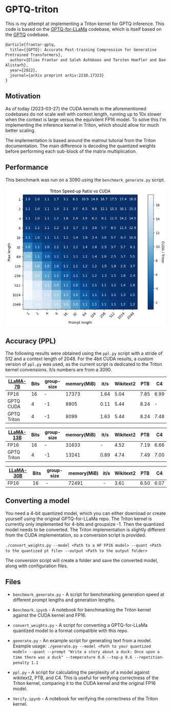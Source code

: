 # GPTQ-triton

This is my attempt at implementing a Triton kernel for GPTQ inference.  This code is based on the [GPTQ-for-LLaMa](https://github.com/qwopqwop200/GPTQ-for-LLaMa) codebase, which is itself based on the [GPTQ](https://github.com/IST-DASLab/gptq) codebase.

```
@article{frantar-gptq,
  title={{GPTQ}: Accurate Post-training Compression for Generative Pretrained Transformers}, 
  author={Elias Frantar and Saleh Ashkboos and Torsten Hoefler and Dan Alistarh},
  year={2022},
  journal={arXiv preprint arXiv:2210.17323}
}
```

## Motivation

As of today (2023-03-27) the CUDA kernels in the aforementioned codebases do not scale well with context length, running up to 10x slower when the context is large versus the equivilent FP16 model.  To solve this I'm implementing the inference kernel in Triton, which should allow for much better scaling.

The implementation is based around the matmul tutorial from the Triton documentation.  The main difference is decoding the quantized weights before performing each sub-block of the matrix multiplication.


## Performance

This benchmark was run on a 3090 using the `benchmark_generate.py` script.

![Triton benchmark graph](TritonBench.png)


## Accuracy (PPL)

The following results were obtained using the `ppl.py` script with a stride of 512 and a context length of 2048.
For the 4bit CUDA results, a custom version of `ppl.py` was used, as the current script is dedicated to the Triton kernel convensions.
it/s numbers are from a 3090.


| [LLaMA-7B](https://arxiv.org/abs/2302.13971)       | Bits | group-size | memory(MiB) | it/s | Wikitext2 |  PTB  |  C4  | 
| -------------------------------------------------- | ---- | ---------- | ----------- | ---- | --------- | ----- | ---- |
| FP16                                               |  16  |      -     |    17373    | 1.64 |    5.04   |  7.85 | 6.99 |
| GPTQ CUDA                                          |   4  |     -1     |     8805    | 0.11 |    5.44   |  8.24 |   -  |
| GPTQ Triton                                        |   4  |     -1     |     8099    | 1.63 |    5.44   |  8.24 | 7.48 |


| [LLaMA-13B](https://arxiv.org/abs/2302.13971)      | Bits | group-size | memory(MiB) | it/s | Wikitext2 |  PTB  |  C4  |
| -------------------------------------------------- | ---- | ---------- | ----------- | ---- | --------- | ----- | ---- |
| FP16                                               |  16  |      -     |    31633    |   -  |    4.52   |  7.19 | 6.66 |
| GPTQ Triton                                        |   4  |     -1     |    13241    | 0.89 |    4.74   |  7.49 | 7.00 |


| [LLaMA-30B](https://arxiv.org/abs/2302.13971)      | Bits | group-size | memory(MiB) | it/s | Wikitext2 |  PTB  |  C4  |
| -------------------------------------------------- | ---- | ---------- | ----------- | ---- | --------- | ----- | ---- |
| FP16                                               |  16  |      -     |    72491    |   -  |    3.61   |  6.50 | 6.07 |



## Converting a model

You need a 4-bit quantized model, which you can either download or create yourself using the original GPTQ-for-LLaMa repo.  The Triton kernel is currently only implemented for 4-bits and groupsize -1.  Then the quantized model needs to be converted.  The Triton implementation is slightly different from the CUDA implementation, so a conversion script is provided.

`./convert_weights.py --model <Path to a HF FP16 model> --quant <Path to the quantized pt file> --output <Path to the output folder>`

The conversion script will create a folder and save the converted model, along with configuration files.


## Files

* `benchmark_generate.py` - A script for benchmarking generation speed at different prompt lengths and generation lengths.

* `Benchmark.ipynb` - A notebook for benchmarking the Triton kernel against the CUDA kernel and FP16.

* `convert_weights.py` - A script for converting a GPTQ-for-LLaMa quantized model to a format compatible with this repo.

* `generate.py` - An example script for generating text from a model.  Example usage: `./generate.py --model <Path to your quantized model> --quant --prompt "Write a story about a duck: Once upon a time there was a duck" --temperature 0.6 --top-p 0.6 --repetition-penalty 1.1`

* `ppl.py` - A script for calculating the perplexity of a model against wikitext2, PTB, and C4.  This is useful for verifying correctness of the Triton kernel, comparing it to the CUDA kernel and the original FP16 model.

* `Verify.ipynb` - A notebook for verifying the correctness of the Triton kernel.